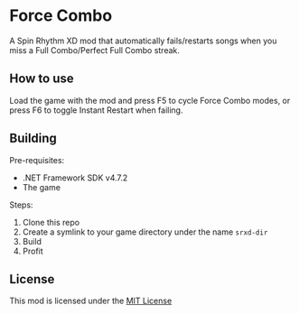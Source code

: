 # Force Combo
A Spin Rhythm XD mod that automatically fails/restarts songs when you miss a Full Combo/Perfect Full Combo streak.
 
## How to use
Load the game with the mod and press F5 to cycle Force Combo modes, or press F6 to toggle Instant Restart when failing.

## Building
Pre-requisites:
- .NET Framework SDK v4.7.2
- The game

Steps:
1. Clone this repo
2. Create a symlink to your game directory under the name `srxd-dir`
3. Build
4. Profit

## License
This mod is licensed under the [MIT License](LICENSE)
